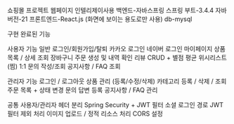 

쇼핑몰 프로젝트 웹페이지
인텔리제이사용
백엔드-자바스프링
스프링 부트-3.4.4
자바 버전-21
프론트엔드-React.js (화면에 보이는 용도로만 사용)
db-mysql

구현 완료된 기능

사용자 기능
일반 로그인/회원가입/탈퇴
카카오 로그인
네이버 로그인
마이페이지
상품 목록 / 상세 조회
장바구니
주문 생성 및 내역 확인
리뷰 CRUD + 별점 평균
위시리스트 (찜)
1:1 문의 작성/조회
공지사항 / FAQ 조회

관리자 기능
로그인 / 로그아웃
상품 관리 (등록/수정/삭제)
카테고리 등록 / 삭제 / 조회
주문 목록 + 상태 변경
문의 답변 등록
공지사항 / FAQ 관리

공통
사용자/관리자 헤더 분리
Spring Security + JWT 필터
소셜 로그인 경로 JWT 필터 제외 처리
이미지 업로드 / 정적 리소스 처리
CORS 설정
